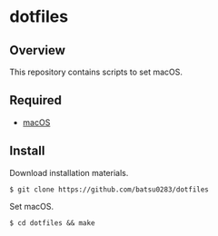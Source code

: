 # dotfiles

## Overview

This repository contains scripts to set macOS.

## Required

- [macOS](https://www.apple.com/jp/macos/)

## Install

Download installation materials.

```shell
$ git clone https://github.com/batsu0283/dotfiles
```

Set macOS.

```shell
$ cd dotfiles && make
```

